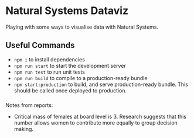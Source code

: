 # Natural Systems Dataviz

Playing with some ways to visualise data with Natural Systems.

## Useful Commands

- `npm i` to install dependencies
- `npm run start` to start the development server
- `npm run test` to run unit tests
- `npm run build` to compile to a production-ready bundle
- `npm start:production` to build, and serve production-ready bundle. This should be called once deployed to production.

###

Notes from reports:

- Critical mass of females at board level is 3. Research suggests that this number allows women to contribute more equally to group decision making.
